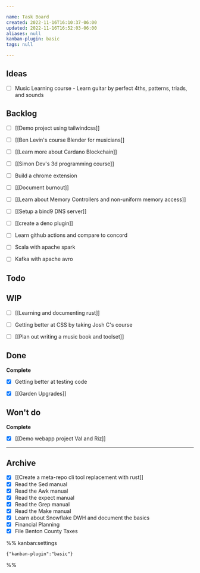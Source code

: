 ```yaml
---

name: Task Board
created: 2022-11-16T16:10:37-06:00
updated: 2022-11-16T16:52:03-06:00
aliases: null
kanban-plugin: basic
tags: null

---
```


## Ideas

- [ ] Music Learning course - Learn guitar by perfect 4ths, patterns, triads, and sounds


## Backlog

- [ ] [[Demo project using tailwindcss]]
- [ ] [[Ben Levin's course  Blender for musicians]]
- [ ] [[Learn more about Cardano Blockchain]]
- [ ] [[Simon Dev's 3d programming course]]
- [ ] Build a chrome extension
- [ ] [[Document burnout]]
- [ ] [[Learn about Memory Controllers and non-uniform memory access]]
- [ ] [[Setup a bind9 DNS server]]
- [ ] [[create a deno plugin]]
- [ ] Learn github actions and compare to concord
- [ ] Scala with apache spark
- [ ] Kafka with apache avro


## Todo



## WIP

- [ ] [[Learning and documenting rust]]
- [ ] Getting better at CSS by taking Josh C's course
- [ ] [[Plan out writing a music book and toolset]]


## Done

**Complete**
- [x] Getting better at testing code
- [x] [[Garden Upgrades]]


## Won't do

**Complete**
- [x] [[Demo webapp project Val and Riz]]


***

## Archive

- [x] [[Create a meta-repo cli tool replacement with rust]]
- [x] Read the Sed manual
- [x] Read the Awk manual
- [x] Read the expect manual
- [x] Read the Grep manual
- [x] Read the Make manual
- [x] Learn about Snowflake DWH and document the basics
- [x] Financial Planning
- [x] File Benton County Taxes

%% kanban:settings
```
{"kanban-plugin":"basic"}
```
%%